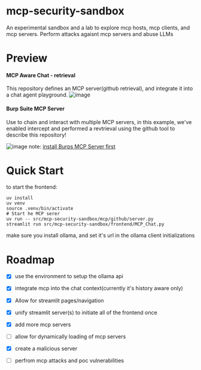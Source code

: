 # mcp-security-sandbox
An experimental sandbox and a lab to explore mcp hosts, mcp clients, and mcp servers. Perform attacks agaisnt mcp servers and abuse LLMs


# Preview
#### MCP Aware Chat - retrieval
This repository defines an MCP server(github retrieval), and integrate it into a chat agent playground.
![image](https://github.com/user-attachments/assets/a559934a-2c62-473b-b3b1-9edf54ecb024)


#### Burp Suite MCP Server
Use to chain and interact with multiple MCP servers, in this example, we've enabled intercept and performed a revtrieval using the github tool to describe this repository!

![image](https://github.com/user-attachments/assets/c3369724-6520-4f7b-8257-2df28ae76f9f)
note: [install Burps MCP Server first](https://github.com/PortSwigger/mcp-server?tab=readme-ov-file#manual-installations)


# Quick Start
to start the frontend:
```
uv install
uv venv
source .venv/bin/activate
# Start he MCP serer
uv run -- src/mcp-security-sandbox/mcp/github/server.py 
streamlit run src/mcp-security-sandbox/frontend/MCP_Chat.py
```

make sure you install ollama, and set it's url in the ollama client initializations
# Roadmap


- [x] use the environment to setup the ollama api
- [x] integrate mcp into the chat context(currently it's history aware only)
- [x] Allow for streamlit pages/navigation
- [x] unify streamlit server(s) to initiate all of the frontend once
- [x] add more mcp servers
- [ ] allow for dynamically loading of mcp servers
- [x] create a malicious server
- [ ] perfrom mcp attacks and poc vulnerabilities




